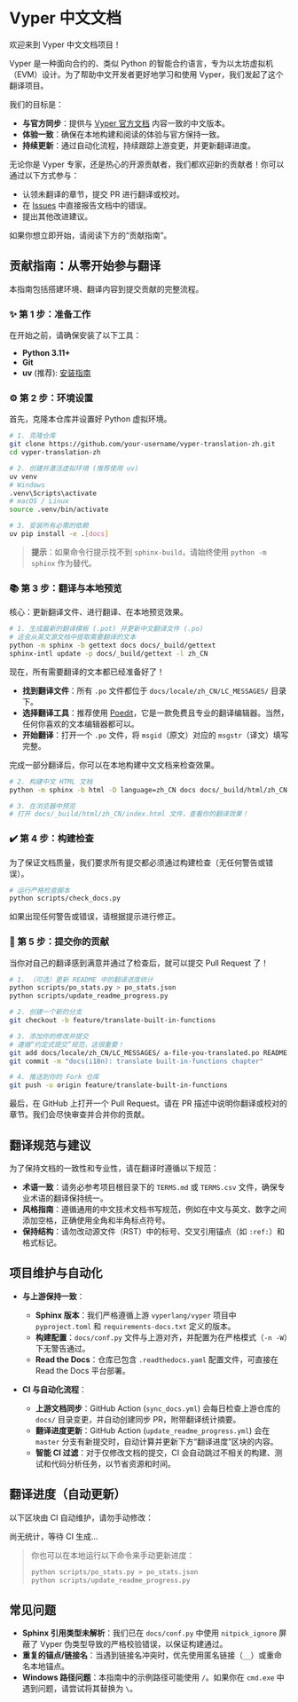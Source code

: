 # Vyper 中文文档 

欢迎来到 Vyper 中文文档项目！

Vyper 是一种面向合约的、类似 Python 的智能合约语言，专为以太坊虚拟机（EVM）设计。为了帮助中文开发者更好地学习和使用 Vyper，我们发起了这个翻译项目。

我们的目标是：

*   **与官方同步**：提供与 [Vyper 官方文档](https://vyper.readthedocs.io/) 内容一致的中文版本。
*   **体验一致**：确保在本地构建和阅读的体验与官方保持一致。
*   **持续更新**：通过自动化流程，持续跟踪上游变更，并更新翻译进度。


无论你是 Vyper 专家，还是热心的开源贡献者，我们都欢迎新的贡献者！你可以通过以下方式参与：

*   认领未翻译的章节，提交 PR 进行翻译或校对。
*   在 [Issues](https://github.com/Vyper-CN-Community/vyper-doc-cn/issues) 中直接报告文档中的错误。
*   提出其他改进建议。

如果你想立即开始，请阅读下方的“贡献指南”。

## 贡献指南：从零开始参与翻译

本指南包括搭建环境、翻译内容到提交贡献的完整流程。

### ✨ 第 1 步：准备工作

在开始之前，请确保安装了以下工具：

*   **Python 3.11+**
*   **Git**
*   **uv** (推荐): [安装指南](https://github.com/astral-sh/uv)

### ⚙️ 第 2 步：环境设置

首先，克隆本仓库并设置好 Python 虚拟环境。

```bash
# 1. 克隆仓库
git clone https://github.com/your-username/vyper-translation-zh.git
cd vyper-translation-zh

# 2. 创建并激活虚拟环境 (推荐使用 uv)
uv venv
# Windows
.venv\Scripts\activate
# macOS / Linux
source .venv/bin/activate

# 3. 安装所有必需的依赖
uv pip install -e .[docs]
```
> **提示**：如果命令行提示找不到 `sphinx-build`，请始终使用 `python -m sphinx` 作为替代。

### 📚 第 3 步：翻译与本地预览

核心：更新翻译文件、进行翻译、在本地预览效果。

```bash
# 1. 生成最新的翻译模板 (.pot) 并更新中文翻译文件 (.po)
# 这会从英文源文档中提取需要翻译的文本
python -m sphinx -b gettext docs docs/_build/gettext
sphinx-intl update -p docs/_build/gettext -l zh_CN
```

现在，所有需要翻译的文本都已经准备好了！

*   **找到翻译文件**：所有 `.po` 文件都位于 `docs/locale/zh_CN/LC_MESSAGES/` 目录下。
*   **选择翻译工具**：推荐使用 [Poedit](https://poedit.net/)，它是一款免费且专业的翻译编辑器。当然，任何你喜欢的文本编辑器都可以。
*   **开始翻译**：打开一个 `.po` 文件，将 `msgid`（原文）对应的 `msgstr`（译文）填写完整。

完成一部分翻译后，你可以在本地构建中文文档来检查效果。

```bash
# 2. 构建中文 HTML 文档
python -m sphinx -b html -D language=zh_CN docs docs/_build/html/zh_CN

# 3. 在浏览器中预览
# 打开 docs/_build/html/zh_CN/index.html 文件，查看你的翻译效果！
```

### ✔️ 第 4 步：构建检查

为了保证文档质量，我们要求所有提交都必须通过构建检查（无任何警告或错误）。

```bash
# 运行严格检查脚本
python scripts/check_docs.py
```
如果出现任何警告或错误，请根据提示进行修正。

### 🚀 第 5 步：提交你的贡献

当你对自己的翻译感到满意并通过了检查后，就可以提交 Pull Request 了！

```bash
# 1. （可选）更新 README 中的翻译进度统计
python scripts/po_stats.py > po_stats.json
python scripts/update_readme_progress.py

# 2. 创建一个新的分支
git checkout -b feature/translate-built-in-functions

# 3. 添加你的修改并提交
# 遵循“约定式提交”规范，这很重要！
git add docs/locale/zh_CN/LC_MESSAGES/ a-file-you-translated.po README.md
git commit -m "docs(i18n): translate built-in-functions chapter"

# 4. 推送到你的 Fork 仓库
git push -u origin feature/translate-built-in-functions
```

最后，在 GitHub 上打开一个 Pull Request。请在 PR 描述中说明你翻译或校对的章节。我们会尽快审查并合并你的贡献。


## 翻译规范与建议

为了保持文档的一致性和专业性，请在翻译时遵循以下规范：

*   **术语一致**：请务必参考项目根目录下的 `TERMS.md` 或 `TERMS.csv` 文件，确保专业术语的翻译保持统一。
*   **风格指南**：遵循通用的中文技术文档书写规范，例如在中文与英文、数字之间添加空格，正确使用全角和半角标点符号。
*   **保持结构**：请勿改动源文件（RST）中的标号、交叉引用锚点（如 ``:ref:``）和格式标记。

## 项目维护与自动化


*   **与上游保持一致**：
    *   **Sphinx 版本**：我们严格遵循上游 `vyperlang/vyper` 项目中 `pyproject.toml` 和 `requirements-docs.txt` 定义的版本。
    *   **构建配置**：`docs/conf.py` 文件与上游对齐，并配置为在严格模式（`-n -W`）下无警告通过。
    *   **Read the Docs**：仓库已包含 `.readthedocs.yaml` 配置文件，可直接在 Read the Docs 平台部署。

*   **CI 与自动化流程**：
    *   **上游文档同步**：GitHub Action (`sync_docs.yml`) 会每日检查上游仓库的 `docs/` 目录变更，并自动创建同步 PR，附带翻译统计摘要。
    *   **翻译进度更新**：GitHub Action (`update_readme_progress.yml`) 会在 `master` 分支有新提交时，自动计算并更新下方“翻译进度”区块的内容。
    *   **智能 CI 过滤**：对于仅修改文档的提交，CI 会自动跳过不相关的构建、测试和代码分析任务，以节省资源和时间。

## 翻译进度（自动更新）

以下区块由 CI 自动维护，请勿手动修改：

<!-- START:PO_STATS -->
尚无统计，等待 CI 生成…
<!-- END:PO_STATS -->

> 你也可以在本地运行以下命令来手动更新进度：
>
> ```bash
> python scripts/po_stats.py > po_stats.json
> python scripts/update_readme_progress.py
> ```

## 常见问题

*   **Sphinx 引用类型未解析**：我们已在 `docs/conf.py` 中使用 `nitpick_ignore` 屏蔽了 Vyper 伪类型导致的严格校验错误，以保证构建通过。
*   **重复的锚点/链接名**：当遇到链接名冲突时，优先使用匿名链接（`__`）或重命名本地锚点。
*   **Windows 路径问题**：本指南中的示例路径可能使用 `/`。如果你在 `cmd.exe` 中遇到问题，请尝试将其替换为 `\`。
